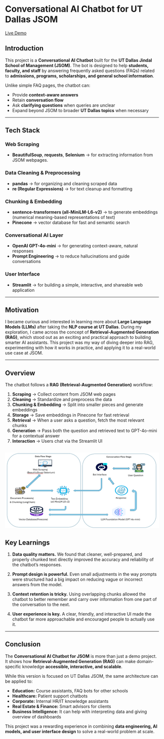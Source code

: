 # Conversational AI Chatbot for UT Dallas JSOM  

[Live Demo](https://jsom-botship.streamlit.app/)  

## Introduction  
This project is a **Conversational AI Chatbot** built for the **UT Dallas Jindal School of Management (JSOM)**. The bot is designed to help **students, faculty, and staff** by answering frequently asked questions (FAQs) related to **admissions, programs, scholarships, and general school information**.  

Unlike simple FAQ pages, the chatbot can:  
- Provide **context-aware answers**  
- Retain **conversation flow**  
- Ask **clarifying questions** when queries are unclear  
- Expand beyond JSOM to broader **UT Dallas topics** when necessary  

---

## Tech Stack  

### Web Scraping  
- **BeautifulSoup**, **requests**, **Selenium** → for extracting information from JSOM webpages.  

### Data Cleaning & Preprocessing  
- **pandas** → for organizing and cleaning scraped data  
- **re (Regular Expressions)** → for text cleanup and formatting  

### Chunking & Embedding  
- **sentence-transformers (all-MiniLM-L6-v2)** → to generate embeddings (numerical meaning-based representations of text)  
- **Pinecone** → vector database for fast and semantic search  

### Conversational AI Layer  
- **OpenAI GPT-4o-mini** → for generating context-aware, natural responses  
- **Prompt Engineering** → to reduce hallucinations and guide conversations  

### User Interface  
- **Streamlit** → for building a simple, interactive, and shareable web application  

---

## Motivation  
I became curious and interested in learning more about **Large Language Models (LLMs)** after taking the **NLP course at UT Dallas**. During my exploration, I came across the concept of **Retrieval-Augmented Generation (RAG)**, which stood out as an exciting and practical approach to building smarter AI assistants. This project was my way of diving deeper into RAG, experimenting with how it works in practice, and applying it to a real-world use case at JSOM.  


---

## Overview  
The chatbot follows a **RAG (Retrieval-Augmented Generation)** workflow:  

1. **Scraping** → Collect content from JSOM web pages  
2. **Cleaning** → Standardize and preprocess the data  
3. **Chunking & Embedding** → Split into smaller pieces and generate embeddings  
4. **Storage** → Save embeddings in Pinecone for fast retrieval  
5. **Retrieval** → When a user asks a question, fetch the most relevant chunks  
6. **Generation** → Pass both the question and retrieved text to GPT-4o-mini for a contextual answer  
7. **Interaction** → Users chat via the Streamlit UI  

![Architecture](./architecture.png)
---

## Key Learnings  

1. **Data quality matters.** We found that cleaner, well-prepared, and properly chunked text directly improved the accuracy and reliability of the chatbot’s responses.  

2. **Prompt design is powerful.** Even small adjustments in the way prompts were structured had a big impact on reducing vague or incorrect answers from the model.  

3. **Context retention is tricky.** Using overlapping chunks allowed the chatbot to better remember and carry over information from one part of the conversation to the next.  

4. **User experience is key.** A clear, friendly, and interactive UI made the chatbot far more approachable and encouraged people to actually use it.  

---

## Conclusion  
The **Conversational AI Chatbot for JSOM** is more than just a demo project. It shows how **Retrieval-Augmented Generation (RAG)** can make domain-specific knowledge **accessible, interactive, and scalable**.  

While this version is focused on UT Dallas JSOM, the same architecture can be applied to:  
- **Education:** Course assistants, FAQ bots for other schools  
- **Healthcare:** Patient support chatbots  
- **Corporate:** Internal HR/IT knowledge assistants  
- **Real Estate & Finance:** Smart advisors for clients
- **Business Intelligence:** It can help with interpreting data and giving overview of dashboards

This project was a rewarding experience in combining **data engineering, AI models, and user interface design** to solve a real-world problem at scale.  
